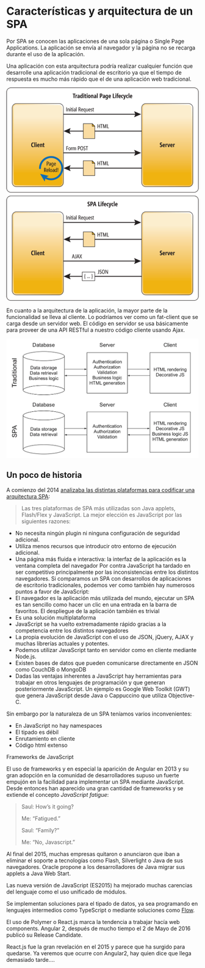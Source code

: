 # Características y arquitectura de un SPA



Por SPA se conocen las aplicaciones de una sola página o Single Page Applications. La aplicación se envía al navegador y la página no se recarga durante el uso de la aplicación.

Una aplicación con esta arquitectura podría realizar cualquier función que desarrolle una aplicación tradicional de escritorio ya que el tiempo de respuesta es mucho más rápido que el de una aplicación web tradicional.



![](flujo_web_tradicional.png)

En cuanto a la arquitectura de la aplicación, la mayor parte de la funcionalidad se lleva al cliente. Lo podríamos ver como un fat-client que se carga desde un servidor web. El código en servidor se usa básicamente para proveer de una API RESTful a nuestro código cliente usando Ajax.



![](spa-vs-traditional-arquitecture.jpg)

## Un poco de historia

A comienzo del 2014 [analizaba las distintas plataformas para codificar una arquitectura SPA](http://www.formandome.es/javascript/spa-arquitectura-caracteristicas/):

> Las tres plataformas de SPA más utilizadas son Java applets, Flash/Flex y JavaScript.
La mejor elección es JavaScript por las siguientes razones:
- No necesita ningún plugin ni ninguna configuración de seguridad adicional.
- Utiliza menos recursos que introducir otro entorno de ejecución adicional.
- Una página más fluida e interactiva: la interfaz de la aplicación es la ventana completa del navegador
Por contra JavaScript ha tardado en ser competitivo principalmente por las inconsistencias entre los distintos navegadores.
Si comparamos un SPA con desarrollos de aplicaciones de escritorio tradicionales, podemos ver como también hay numerosos puntos a favor de JavaScript:
- El navegador es la aplicación más utilizada del mundo, ejecutar un SPA es tan sencillo como hacer un clic en una entrada en la barra de favoritos. El despliegue de la aplicación también es trivial
- Es una solución multiplataforma
- JavaScript se ha vuelto extremadamente rápido gracias a la competencia entre los distintos navegadores
- La propia evolución de JavaScript con el uso de JSON, jQuery, AJAX y muchas librerías actuales y potentes.
- Podemos utilizar JavaScript tanto en servidor como en cliente mediante Node.js.
- Existen bases de datos que pueden comunicarse directamente en JSON como CouchDB o MongoDB
- Dadas las ventajas inherentes a JavaScript hay herramientas para trabajar en otros lenguajes de programación y que generan posteriormente JavaScript. Un ejemplo es Google Web Toolkit (GWT) que genera JavaScript desde Java o Cappuccino que utiliza Objective-C.

Sin embargo por la naturaleza de un SPA teníamos varios inconvenientes:

- En JavaScript no hay namespaces
- El tipado es débil
- Enrutamiento en cliente
- Código html extenso

Frameworks de JavaScript

El uso de frameworks y en especial la aparición de Angular en 2013 y su gran adopción en la comunidad de desarrolladores supuso un fuerte empujón en la facilidad para implementar un SPA mediante JavaScript. Desde entonces han aparecido una gran cantidad de frameworks y se extiende el concepto *JavaScript fatigue*:

> Saul: How’s it going?
> 
> Me: “Fatigued.”
> 
> Saul: “Family?”
>   
> Me: “No, Javascript.”

Al final del 2015, muchas empresas quitaron o anunciaron que iban a eliminar el soporte a tecnologías como Flash, Silverlight o Java de sus navegadores. Oracle propone a los desarrolladores de Java migrar sus applets a Java Web Start.

Las nueva versión de JavaScript (ES2015) ha mejorado muchas carencias del lenguaje como el uso 
unificado de módulos.

Se implementan soluciones para el tipado de datos, ya sea programando en lenguajes intermedios como TypeScript o mediante soluciones como [Flow](https://github.com/facebook/flow).

El uso de Polymer o React.js marca la tendencia a trabajar hacía web components. Angular 2, después de mucho tiempo el 2 de Mayo de 2016 publicó su Release Candidate.

React.js fue la gran revelación en el 2015 y parece que ha surgido para quedarse. Ya veremos que ocurre con Angular2, hay quien dice que llega demasiado tarde....



